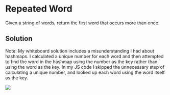 # Repeated Word

Given a string of words, return the first word that occurs more than once.

## Solution

Note: My whiteboard solution includes a misunderstanding I had about hashmaps. I calculated a unique number for each word and then attempted to find the word in the hashmap using the number as the key rather than using the word as the key. In my JS code I skipped the unnecessary step of calculating a unique number, and looked up each word using the word itself as the key.

![](../assets/repeated-word.jpg)